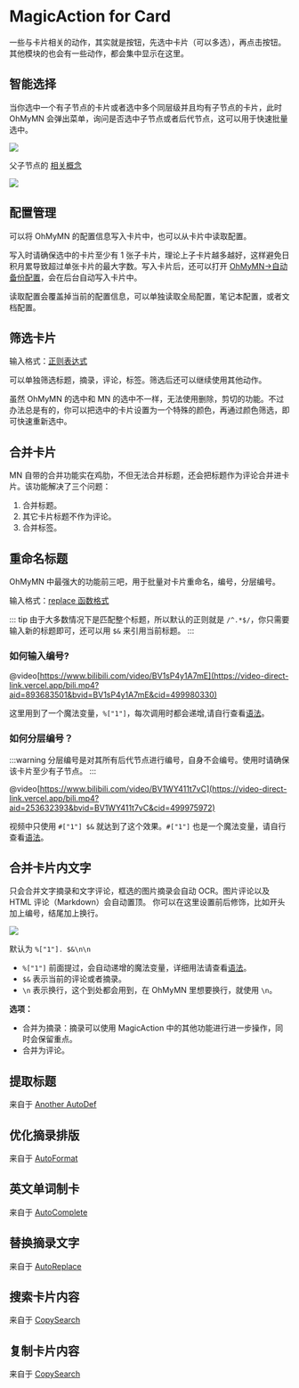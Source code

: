 # MagicAction for Card
一些与卡片相关的动作，其实就是按钮，先选中卡片（可以多选），再点击按钮。其他模块的也会有一些动作，都会集中显示在这里。
## 智能选择
当你选中一个有子节点的卡片或者选中多个同层级并且均有子节点的卡片，此时 OhMyMN 会弹出菜单，询问是否选中子节点或者后代节点，这可以用于快速批量选中。

![](https://testmnbbs.oss-cn-zhangjiakou.aliyuncs.com/pic20220521005544.png?x-oss-process=base_webp)

父子节点的 [相关概念](../fundation/concept.md#2-卡片节点父子卡片父子节点祖先卡片祖先节点后代卡片后代节点)

![](https://testmnbbs.oss-cn-zhangjiakou.aliyuncs.com/pic20220521005122.png?x-oss-process=base_webp)
## 配置管理
可以将 OhMyMN 的配置信息写入卡片中，也可以从卡片中读取配置。

写入时请确保选中的卡片至少有 1 张子卡片，理论上子卡片越多越好，这样避免日积月累导致超过单张卡片的最大字数。写入卡片后，还可以打开 [OhMyMN->自动备份配置](../fundation//../modules/ohmymn.md#自动备份配置)，会在后台自动写入卡片中。

读取配置会覆盖掉当前的配置信息，可以单独读取全局配置，笔记本配置，或者文档配置。

## 筛选卡片
输入格式：[正则表达式](../advance/custom.md#正则表达式)

可以单独筛选标题，摘录，评论，标签。筛选后还可以继续使用其他动作。

虽然 OhMyMN 的选中和 MN 的选中不一样，无法使用删除，剪切的功能。不过办法总是有的，你可以把选中的卡片设置为一个特殊的颜色，再通过颜色筛选，即可快速重新选中。

## 合并卡片
MN 自带的合并功能实在鸡肋，不但无法合并标题，还会把标题作为评论合并进卡片。该功能解决了三个问题：
1. 合并标题。
2. 其它卡片标题不作为评论。
3. 合并标签。

## 重命名标题
OhMyMN 中最强大的功能前三吧，用于批量对卡片重命名，编号，分层编号。

输入格式：[replace 函数格式](../advance/custom.md#replace-函数)

::: tip
由于大多数情况下是匹配整个标题，所以默认的正则就是 `/^.*$/`，你只需要输入新的标题即可，还可以用 `$&` 来引用当前标题。
:::

### 如何输入编号?
<p/>

@video[https://www.bilibili.com/video/BV1sP4y1A7mE](https://video-direct-link.vercel.app/bili.mp4?aid=893683501&bvid=BV1sP4y1A7mE&cid=499980330)

这里用到了一个魔法变量，`%["1"]`，每次调用时都会递增,请自行查看[语法](../advance/serial.md#1-和-1)。

### 如何分层编号？

:::warning
分层编号是对其所有后代节点进行编号，自身不会编号。使用时请确保该卡片至少有子节点。
:::

@video[https://www.bilibili.com/video/BV1WY411t7vC](https://video-direct-link.vercel.app/bili.mp4?aid=253632393&bvid=BV1WY411t7vC&cid=499975972)

视频中只使用 `#["1"] $&` 就达到了这个效果。`#["1"]` 也是一个魔法变量，请自行查看[语法](../advance/serial.md#1)。

## 合并卡片内文字
只会合并文字摘录和文字评论，框选的图片摘录会自动 OCR。图片评论以及 HTML 评论（Markdown）会自动置顶。
你可以在这里设置前后修饰，比如开头加上编号，结尾加上换行。

![](https://testmnbbs.oss-cn-zhangjiakou.aliyuncs.com/pic20220730161836.png?x-oss-process=base_webp)

默认为 `%["1"]. $&\n\n`
- `%["1"]` 前面提过，会自动递增的魔法变量，详细用法请查看[语法](../advance/serial.md#1-和-1)。
- `$&` 表示当前的评论或者摘录。
- `\n` 表示换行，这个到处都会用到，在 OhMyMN 里想要换行，就使用 `\n`。

**选项：**

- 合并为摘录：摘录可以使用 MagicAction 中的其他功能进行进一步操作，同时会保留重点。
- 合并为评论。

## 提取标题
来自于 [Another AutoDef](../modules/anotherautodef.md#提取标题)
## 优化摘录排版
来自于 [AutoFormat](autoformat.md#优化摘录排版)

## 英文单词制卡
来自于 [AutoComplete](autocomplete.md#英文单词制卡)

## 替换摘录文字
来自于 [AutoReplace](autoreplace.md#替换摘录文字)


## 搜索卡片内容
来自于 [CopySearch](copysearch.md)
## 复制卡片内容
来自于 [CopySearch](copysearch.md)

